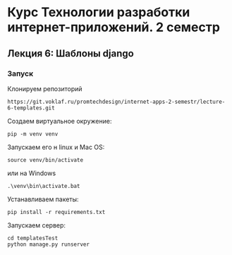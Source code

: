 # Курс **Технологии разработки интернет-приложений**. 2 семестр
## Лекция 6: Шаблоны django

### Запуск

Клонируем репозиторий
```
https://git.voklaf.ru/promtechdesign/internet-apps-2-semestr/lecture-6-templates.git
```

Создаем виртуальное окружение:
```
pip -m venv venv
```
Запускаем его н linux и Mac OS:
```
source venv/bin/activate
```
или на Windows
```
.\venv\bin\activate.bat
```
Устанавливаем пакеты:
```
pip install -r requirements.txt
```
Запускаем сервер:
```
cd templatesTest
python manage.py runserver

```
